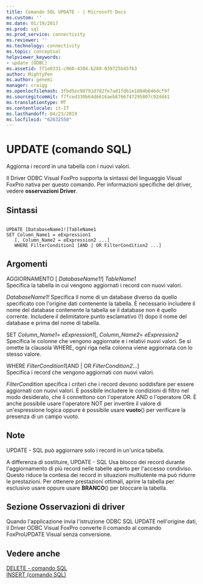```yaml
---
title: Comando SQL UPDATE - | Microsoft Docs
ms.custom: ''
ms.date: 01/19/2017
ms.prod: sql
ms.prod_service: connectivity
ms.reviewer: ''
ms.technology: connectivity
ms.topic: conceptual
helpviewer_keywords:
- update [ODBC]
ms.assetid: ff1e0331-c060-4304-b280-039725b45f63
author: MightyPen
ms.author: genemi
manager: craigg
ms.openlocfilehash: 3fbd5ec98791d782fe7ad1fdb1e1884b646dcf9f
ms.sourcegitcommit: f7fced330b64d6616aeb8766747295807c92dd41
ms.translationtype: MT
ms.contentlocale: it-IT
ms.lasthandoff: 04/23/2019
ms.locfileid: "62632558"
---
```

# <a name="update---sql-command"></a>UPDATE (comando SQL)
Aggiorna i record in una tabella con i nuovi valori.  
  
 Il Driver ODBC Visual FoxPro supporta la sintassi del linguaggio Visual FoxPro nativa per questo comando. Per informazioni specifiche del driver, vedere **osservazioni Driver**.  
  
## <a name="syntax"></a>Sintassi  
  
```  
  
UPDATE [DatabaseName1!]TableName1  
SET Column_Name1 = eExpression1  
   [, Column_Name2 = eExpression2 ...]  
   WHERE FilterCondition1 [AND | OR FilterCondition2 ...]  
```  
  
## <a name="arguments"></a>Argomenti  
 AGGIORNAMENTO [ *DatabaseName1!*] *TableName1*  
 Specifica la tabella in cui vengono aggiornati i record con nuovi valori.  
  
 *DatabaseName1!* Specifica il nome di un database diverso da quello specificato con l'origine dati contenente la tabella. È necessario includere il nome del database contenente la tabella se il database non è quello corrente. Includere il delimitatore punto esclamativo (!) dopo il nome del database e prima del nome di tabella.  
  
 SET *Column_Name1*= *eExpression1*[, *Column_Name2*= *eExpression2*  
 Specifica le colonne che vengono aggiornate e i relativi nuovi valori. Se si omette la clausola WHERE, ogni riga nella colonna viene aggiornata con lo stesso valore.  
  
 WHERE *FilterCondition1*[AND &#124; OR *FilterCondition2*...]  
 Specifica i record che vengono aggiornati con nuovi valori.  
  
 *FilterCondition* specifica i criteri che i record devono soddisfare per essere aggiornati con nuovi valori. È possibile includere le condizioni di filtro nel modo desiderato, che li connettono con l'operatore AND o l'operatore OR. È anche possibile usare l'operatore NOT per invertire il valore di un'espressione logica oppure è possibile usare **vuoto**() per verificare la presenza di un campo vuoto.  
  
## <a name="remarks"></a>Note  
 UPDATE - SQL può aggiornare solo i record in un'unica tabella.  
  
 A differenza di sostituire, UPDATE - SQL Usa blocco dei record durante l'aggiornamento di più record nelle tabelle aperto per l'accesso condiviso. Questo riduce la contesa dei record in situazioni multiutente ma può ridurre le prestazioni. Per ottenere prestazioni ottimali, aprire la tabella per esclusivo usare oppure usare **BRANCO**() per bloccare la tabella.  
  
## <a name="driver-remarks"></a>Sezione Osservazioni di driver  
 Quando l'applicazione invia l'istruzione ODBC SQL UPDATE nell'origine dati, il Driver ODBC Visual FoxPro converte il comando al comando FoxProUPDATE Visual senza conversione.  
  
## <a name="see-also"></a>Vedere anche  
 [DELETE - comando SQL](../../odbc/microsoft/delete-sql-command.md)   
 [INSERT (comando SQL)](../../odbc/microsoft/insert-sql-command.md)
